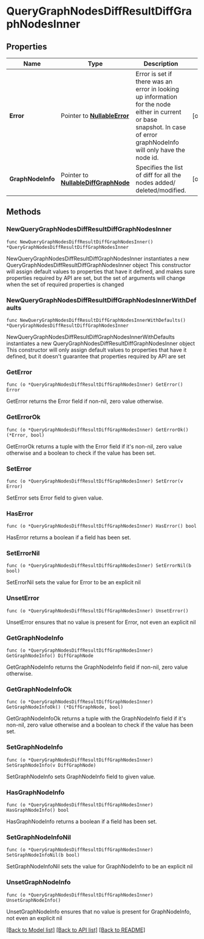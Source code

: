 # QueryGraphNodesDiffResultDiffGraphNodesInner

## Properties

Name | Type | Description | Notes
------------ | ------------- | ------------- | -------------
**Error** | Pointer to [**NullableError**](Error.md) | Error is set if there was an error in looking up information for the node either in current or base snapshot. In case of error graphNodeInfo will only have the node id. | [optional] 
**GraphNodeInfo** | Pointer to [**NullableDiffGraphNode**](DiffGraphNode.md) | Specifies the list of diff for all the nodes added/ deleted/modified. | [optional] 

## Methods

### NewQueryGraphNodesDiffResultDiffGraphNodesInner

`func NewQueryGraphNodesDiffResultDiffGraphNodesInner() *QueryGraphNodesDiffResultDiffGraphNodesInner`

NewQueryGraphNodesDiffResultDiffGraphNodesInner instantiates a new QueryGraphNodesDiffResultDiffGraphNodesInner object
This constructor will assign default values to properties that have it defined,
and makes sure properties required by API are set, but the set of arguments
will change when the set of required properties is changed

### NewQueryGraphNodesDiffResultDiffGraphNodesInnerWithDefaults

`func NewQueryGraphNodesDiffResultDiffGraphNodesInnerWithDefaults() *QueryGraphNodesDiffResultDiffGraphNodesInner`

NewQueryGraphNodesDiffResultDiffGraphNodesInnerWithDefaults instantiates a new QueryGraphNodesDiffResultDiffGraphNodesInner object
This constructor will only assign default values to properties that have it defined,
but it doesn't guarantee that properties required by API are set

### GetError

`func (o *QueryGraphNodesDiffResultDiffGraphNodesInner) GetError() Error`

GetError returns the Error field if non-nil, zero value otherwise.

### GetErrorOk

`func (o *QueryGraphNodesDiffResultDiffGraphNodesInner) GetErrorOk() (*Error, bool)`

GetErrorOk returns a tuple with the Error field if it's non-nil, zero value otherwise
and a boolean to check if the value has been set.

### SetError

`func (o *QueryGraphNodesDiffResultDiffGraphNodesInner) SetError(v Error)`

SetError sets Error field to given value.

### HasError

`func (o *QueryGraphNodesDiffResultDiffGraphNodesInner) HasError() bool`

HasError returns a boolean if a field has been set.

### SetErrorNil

`func (o *QueryGraphNodesDiffResultDiffGraphNodesInner) SetErrorNil(b bool)`

 SetErrorNil sets the value for Error to be an explicit nil

### UnsetError
`func (o *QueryGraphNodesDiffResultDiffGraphNodesInner) UnsetError()`

UnsetError ensures that no value is present for Error, not even an explicit nil
### GetGraphNodeInfo

`func (o *QueryGraphNodesDiffResultDiffGraphNodesInner) GetGraphNodeInfo() DiffGraphNode`

GetGraphNodeInfo returns the GraphNodeInfo field if non-nil, zero value otherwise.

### GetGraphNodeInfoOk

`func (o *QueryGraphNodesDiffResultDiffGraphNodesInner) GetGraphNodeInfoOk() (*DiffGraphNode, bool)`

GetGraphNodeInfoOk returns a tuple with the GraphNodeInfo field if it's non-nil, zero value otherwise
and a boolean to check if the value has been set.

### SetGraphNodeInfo

`func (o *QueryGraphNodesDiffResultDiffGraphNodesInner) SetGraphNodeInfo(v DiffGraphNode)`

SetGraphNodeInfo sets GraphNodeInfo field to given value.

### HasGraphNodeInfo

`func (o *QueryGraphNodesDiffResultDiffGraphNodesInner) HasGraphNodeInfo() bool`

HasGraphNodeInfo returns a boolean if a field has been set.

### SetGraphNodeInfoNil

`func (o *QueryGraphNodesDiffResultDiffGraphNodesInner) SetGraphNodeInfoNil(b bool)`

 SetGraphNodeInfoNil sets the value for GraphNodeInfo to be an explicit nil

### UnsetGraphNodeInfo
`func (o *QueryGraphNodesDiffResultDiffGraphNodesInner) UnsetGraphNodeInfo()`

UnsetGraphNodeInfo ensures that no value is present for GraphNodeInfo, not even an explicit nil

[[Back to Model list]](../README.md#documentation-for-models) [[Back to API list]](../README.md#documentation-for-api-endpoints) [[Back to README]](../README.md)


